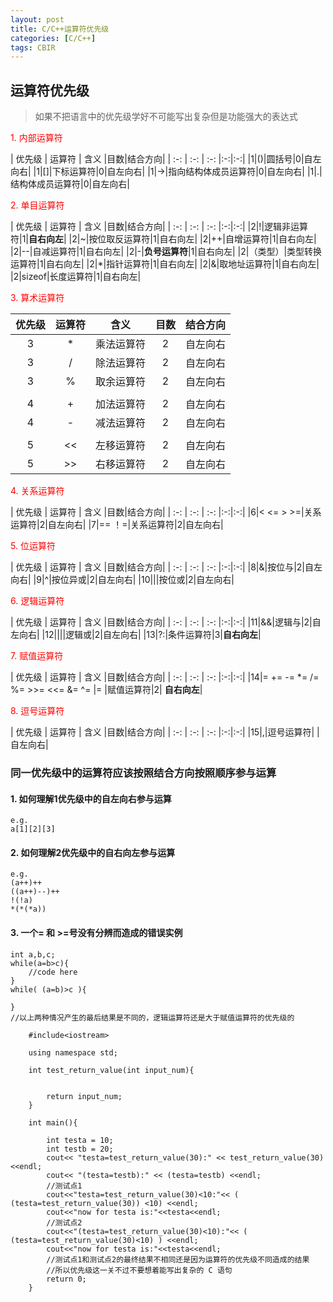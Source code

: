 ```yaml
---
layout: post
title: C/C++运算符优先级
categories: [C/C++]
tags: CBIR
---
```


## 运算符优先级

> 如果不把语言中的优先级学好不可能写出复杂但是功能强大的表达式

<p style="color:red">1. 内部运算符</p>

| 优先级 | 运算符 | 含义 |目数|结合方向|
	| :-: | :-: | :-: |:-:|:-:|
|1|()|圆括号|0|自左向右|
|1|[]|下标运算符|0|自左向右|
|1|->|指向结构体成员运算符|0|自左向右|
|1|.|结构体成员运算符|0|自左向右|

<p style="color:red">2. 单目运算符 </p>

| 优先级 | 运算符 | 含义 |目数|结合方向|
		| :-: | :-: | :-: |:-:|:-:|
|2|!|逻辑非运算符|1|**自右向左**|
|2|~|按位取反运算符|1|自右向左|
|2|++|自增运算符|1|自右向左|
|2|--|自减运算符|1|自右向左|
|2|-|**负号运算符**|1|自右向左|
|2|（类型）|类型转换运算符|1|自右向左|
|2|*|指针运算符|1|自右向左|
|2|&|取地址运算符|1|自右向左|
|2|sizeof|长度运算符|1|自右向左|

<p style="color:red">3. 算术运算符</p>

| 优先级 | 运算符 | 含义 |目数|结合方向|
| :-: | :-: | :-: |:-:|:-:|
|3|*|乘法运算符|2|自左向右|
|3|/|除法运算符|2|自左向右|
|3|%|取余运算符|2|自左向右|
| | | | | |
|4|+|加法运算符|2|自左向右|
|4|-|减法运算符|2|自左向右|
| | | | | |
|5|<<|左移运算符|2|自左向右|
|5|>>|右移运算符|2|自左向右|

<p style="color:red">4. 关系运算符</p>

| 优先级 | 运算符 | 含义 |目数|结合方向|
		| :-: | :-: | :-: |:-:|:-:|
|6|< <= > >=|关系运算符|2|自左向右|
|7|== ！=|关系运算符|2|自左向右|

<p style="color:red">5. 位运算符</p>

| 优先级 | 运算符 | 含义 |目数|结合方向|
		| :-: | :-: | :-: |:-:|:-:|
|8|&|按位与|2|自左向右|
|9|^|按位异或|2|自左向右|
|10|\||按位或|2|自左向右|

<p style="color:red">6. 逻辑运算符</p>

| 优先级 | 运算符 | 含义 |目数|结合方向|
		| :-: | :-: | :-: |:-:|:-:|
|11|&&|逻辑与|2|自左向右|
|12|\|\||逻辑或|2|自左向右|
|13|?:|条件运算符|3|**自右向左**|

<p style="color:red">7. 赋值运算符</p>

| 优先级 | 运算符 | 含义 |目数|结合方向|
		| :-: | :-: | :-: |:-:|:-:|
|14|= += -= \*= /= %= >>= <<= &= ^= \|= |赋值运算符|2| **自右向左**|

<p style="color:red">8. 逗号运算符</p>

| 优先级 | 运算符 | 含义 |目数|结合方向|
		| :-: | :-: | :-: |:-:|:-:|
|15|,|逗号运算符| | 自左向右|


### 同一优先级中的运算符应该按照结合方向按照顺序参与运算

#### 1. 如何理解1优先级中的自左向右参与运算
```
e.g.
a[1][2][3]

```
#### 2. 如何理解2优先级中的自右向左参与运算
```
e.g. 
(a++)++
((a++)--)++
!(!a)
*(*(*a))

```
#### 3. 一个= 和 >=号没有分辨而造成的错误实例
```
int a,b,c;
while(a=b>c){
	//code here
}
while( (a=b)>c ){

}
//以上两种情况产生的最后结果是不同的，逻辑运算符还是大于赋值运算符的优先级的

	#include<iostream>
	
	using namespace std;
	
	int test_return_value(int input_num){
		
		
		return input_num;
	}
	
	int main(){
		
		int testa = 10;
		int testb = 20;
		cout<< "testa=test_return_value(30):" << test_return_value(30) <<endl;
		cout<< "(testa=testb):" << (testa=testb) <<endl;
		//测试点1 
		cout<<"testa=test_return_value(30)<10:"<< ( (testa=test_return_value(30)) <10) <<endl;
		cout<<"now for testa is:"<<testa<<endl;
		//测试点2 
		cout<<"(testa=test_return_value(30)<10):"<< ( (testa=test_return_value(30)<10) ) <<endl;
		cout<<"now for testa is:"<<testa<<endl;
		//测试点1和测试点2的最终结果不相同还是因为运算符的优先级不同造成的结果
		//所以优先级这一关不过不要想着能写出复杂的 C 语句 
		return 0;
	}
```

